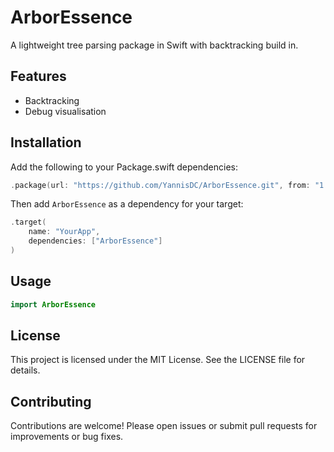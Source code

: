 # ArborEssence
A lightweight tree parsing package in Swift with backtracking build in.

## Features
- Backtracking
- Debug visualisation

## Installation
Add the following to your Package.swift dependencies:
```swift
.package(url: "https://github.com/YannisDC/ArborEssence.git", from: "1.0.0")
```
Then add `ArborEssence` as a dependency for your target:
```swift
.target(
    name: "YourApp",
    dependencies: ["ArborEssence"]
)
```

## Usage
```swift
import ArborEssence


```

## License
This project is licensed under the MIT License. See the LICENSE file for details.

## Contributing
Contributions are welcome! Please open issues or submit pull requests for improvements or bug fixes.
